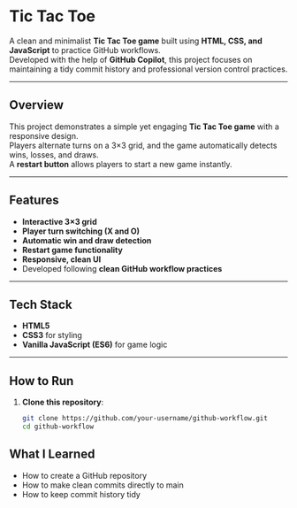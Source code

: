 # Tic Tac Toe

A clean and minimalist **Tic Tac Toe game** built using **HTML, CSS, and JavaScript** to practice GitHub workflows.  
Developed with the help of **GitHub Copilot**, this project focuses on maintaining a tidy commit history and professional version control practices.

---

## **Overview**
This project demonstrates a simple yet engaging **Tic Tac Toe game** with a responsive design.  
Players alternate turns on a 3×3 grid, and the game automatically detects wins, losses, and draws.  
A **restart button** allows players to start a new game instantly.

---

## **Features**
- **Interactive 3×3 grid**
- **Player turn switching (X and O)**
- **Automatic win and draw detection**
- **Restart game functionality**
- **Responsive, clean UI**
- Developed following **clean GitHub workflow practices**

---

## **Tech Stack**
- **HTML5**
- **CSS3** for styling
- **Vanilla JavaScript (ES6)** for game logic

---

## **How to Run**
1. **Clone this repository**:
   ```bash
   git clone https://github.com/your-username/github-workflow.git
   cd github-workflow


## What I Learned
- How to create a GitHub repository
- How to make clean commits directly to main
- How to keep commit history tidy
